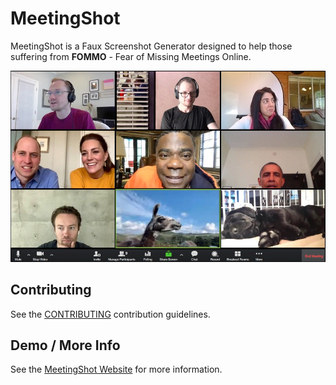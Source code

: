 # MeetingShot

MeetingShot is a Faux Screenshot Generator designed to help those suffering from **FOMMO** - Fear of Missing Meetings Online.

![Screenshot of MeetingShot website](https://github.com/thedanfernandez/meetingshot/raw/master/src/static/images/meetingshot.jpg)

## Contributing

See the [CONTRIBUTING](CONTRIBUTING.md) contribution guidelines.

## Demo / More Info

See the [MeetingShot Website](https://meetingshot.com) for more information.
